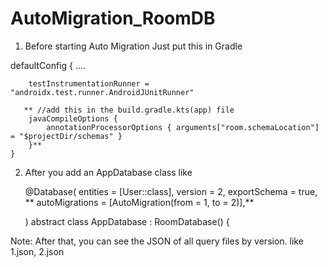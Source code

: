# AutoMigration_RoomDB


1. Before starting Auto Migration Just put this in Gradle

  defaultConfig {
      ....

        testInstrumentationRunner = "androidx.test.runner.AndroidJUnitRunner"

       ** //add this in the build.gradle.kts(app) file
        javaCompileOptions {
            annotationProcessorOptions { arguments["room.schemaLocation"] = "$projectDir/schemas" }
        }**
    }


2. After you add an AppDatabase class like

   @Database(
    entities = [User::class],
    version = 2,
    exportSchema = true,
   ** autoMigrations = [AutoMigration(from = 1, to = 2)],**

    )
abstract class AppDatabase : RoomDatabase() {

Note: After that, you can see the JSON of all query files by version. like 1.json, 2.json
    
